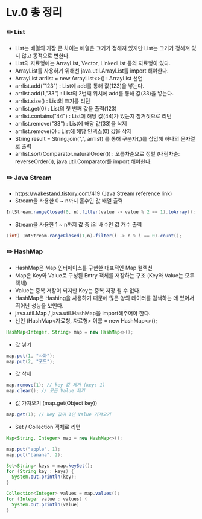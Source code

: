 # Lv.0 총 정리

###        ✏️ List

- List는 배열의 가장 큰 차이는 배열은 크기가 정해져 있지만 List는 크기가 정해져 있지 않고 동적으로 변한다. </br>
- List의 자료형에는 ArrayList, Vector, LinkedList 등의 자료형이 있다. </br>
- ArrayList를 사용하기 위해선 java.util.ArrayList를 import 해야한다. </br>
- ArrayList<Integer> arrlist = new ArrayList<>() : ArrayList 선언 </br>
- arrlist.add("123") : List에 add를 통해 값(123)을 넣는다. </br>
- arrlist.add(1,"33") : List의 2번째 위치에 add를 통해 값(33)을 넣는다. </br>
- arrlist.size() : List의 크기를 리턴 </br>
- arrlist.get(0) : List의 첫 번째 값을 출력(123) </br>
- arrlist.contains("44") : List에 해당 값(44)가 있는지 참거짓으로 리턴 </br>
- arrlist.remove("33") : List에 해당 값(33)을 삭제 </br>
- arrlist.remove(0) : List에 해당 인덱스(0) 값을 삭제 </br>
- String result = String.join(",", arrlist) 를 통해 구분자(,)를 삽입해 하나의 문자열로 출력 </br>
- arrlist.sort(Comparator.naturalOrder()) : 오름차순으로 정렬 (내림차순: reverseOrder()), java.util.Comparator를 import 해야한다.


###        ✏️ Java Stream

- https://wakestand.tistory.com/419 (Java Stream reference link) </br>
- Stream을 사용한 0 ~ n까지 홀수인 값 배열 출력</br>
```java
IntStream.rangeClosed(0, n).filter(value -> value % 2 == 1).toArray();
```
- Stream을 사용한 1 ~ n까지 값 중 i의 배수인 값 개수 출력</br>
```java
(int) IntStream.rangeClosed(1,n).filter(i -> n % i == 0).count();
```



###        ✏️ HashMap

- HashMap은 Map 인터페이스를 구현한 대표적인 Map 컬렉션 </br>
- Map은 Key와 Value로 구성된 Entry 객체를 저장하는 구조 (Key와 Value는 모두 객체) </br>
- Value는 중복 저장이 되지만 Key는 중복 저장 될 수 없다. </br>
- HashMap은 Hashing을 사용하기 때문에 많은 양의 데이터를 검색하는 데 있어서 뛰어난 성능을 보인다. </br>
- java.util.Map / java.util.HashMap을 import해주어야 한다. </br>
- 선언 (HashMap<자료형, 자료형> 이름 = new HashMap<>(); </br>
```java
HashMap<Integer, String> map = new HashMap<>();
```
- 값 넣기 </br>
```java
map.put(1, "사과");
map.put(2, "포도");
```
- 값 삭제 </br>
```java
map.remove(1); // key 값 제거 (key: 1)
map.clear(); // 모든 Value 제거
```
- 값 가져오기 (map.get(Object key)) </br>
```java
map.get(1); // key 값이 1인 Value 가져오기
```

- Set / Collection 객체로 리턴  </br>
```java
Map<String, Integer> map = new HashMap<>();

map.put("apple", 1);
map.put("banana", 2);

Set<String> keys = map.keySet();
for (String key : keys) {
  System.out.println(key);
}

Collection<Integer> values = map.values();
for (Integer value : values) {
  System.out.println(value)
}
```
